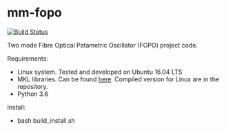 # mm-fopo

[![Build Status](https://travis-ci.com/Computational-Nonlinear-Optics-ORC/mm-fopo-1.svg?branch=master)](https://travis-ci.com/Computational-Nonlinear-Optics-ORC/mm-fopo-1)


Two mode Fibre Optical Patametric Oscillator (FOPO) project code. 

Requirements:
* Linux system. Tested and developed on Ubuntu 16.04 LTS
* MKL libraries. Can be found [here](https://software.seek.intel.com/performance-libraries). Compiled version for Linux are in the repository.
* Python 3.6

Install:
* bash build_install.sh


